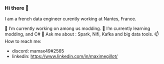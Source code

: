 ### Hi there 👋

I am a french data engineer curently working at Nantes, France.

🔭 I’m currently working on among us modding.
🌱 I’m currently learning modding, and C#
💬 Ask me about : Spark, Nifi, Kafka and big data tools.
📫 How to reach me: 
  - discord: mamax49#2565
  - linkedin: https://www.linkedin.com/in/maximegillot/
